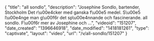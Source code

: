 {
    "title": "all sondlo",
    "description": "Josephine Sondlo, bartender, Stockholm Det r\u00e4cker med ganska f\u00e5 medel. S\u00e5 l\u00e4nge man g\u00f6r det sp\u00e4nnande och fascinerande. all sondlo. F\u00f6r mer av Josephine och ...",
    "videoid": "151207",
    "date_created": "1396646918",
    "date_modified": "1418181261",
    "type": "captivate",
    "layout": "video",
    "url": "\/v\/all-sondlo\/151207"
}